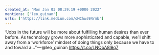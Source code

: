 ```yaml
---
created_at: "Mon Jan 03 00:39:19 +0000 2022"
mentions: ['leo_guinan']
urls: ['https://link.medium.com/oMChws9Nrmb']
---
```


“Jobs in the future will be more about fulfilling human desires than ever before. As technology grows more sophisticated and capable, we’ll shift away from a ‘workforce’ mindset of doing things only because we have to and toward a…” — @leo_guinan https://t.co/LNObA8l9q7
